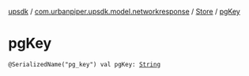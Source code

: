 [upsdk](../../index.md) / [com.urbanpiper.upsdk.model.networkresponse](../index.md) / [Store](index.md) / [pgKey](./pg-key.md)

# pgKey

`@SerializedName("pg_key") val pgKey: `[`String`](https://kotlinlang.org/api/latest/jvm/stdlib/kotlin/-string/index.html)